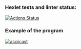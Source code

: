 ### Hexlet tests and linter status:
[![Actions Status](https://github.com/DmitryFedoreev/python-project-50/actions/workflows/hexlet-check.yml/badge.svg)](https://github.com/DmitryFedoreev/python-project-50/actions)


### Example of the program
[![asciicast](https://asciinema.org/a/666495.svg)](https://asciinema.org/a/666495)